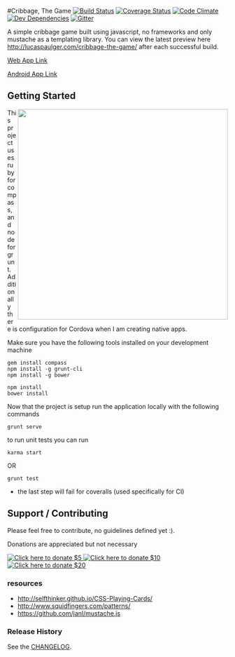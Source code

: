 #Cribbage, The Game 
[![Build Status](https://travis-ci.org/lpaulger/cribbage-the-game.svg?branch=master)](https://travis-ci.org/lpaulger/cribbage-the-game)
[![Coverage Status](https://coveralls.io/repos/lpaulger/cribbage-the-game/badge.svg?branch=master)](https://coveralls.io/r/lpaulger/cribbage-the-game?branch=master)
[![Code Climate](https://codeclimate.com/github/lpaulger/cribbage-the-game/badges/gpa.svg)](https://codeclimate.com/github/lpaulger/cribbage-the-game)
[![Dev Dependencies](https://david-dm.org/lpaulger/cribbage-the-game/dev-status.svg)](https://david-dm.org/lpaulger/cribbage-the-game#info=devDependencies&view=table)
[![Gitter](https://badges.gitter.im/Join%20Chat.svg)](https://gitter.im/lpaulger/cribbage-the-game?utm_source=badge&utm_medium=badge&utm_campaign=pr-badge)

A simple cribbage game built using javascript, no frameworks and only mustache as a templating library.
You can view the latest preview here http://lucaspaulger.com/cribbage-the-game/ after each successful build.

[Web App Link](http://lucaspaulger.com/cribbage-the-game/)

[Android App Link](https://play.google.com/store/apps/details?id=com.lucaspaulger.cribbagegame)

## Getting Started
<img align="right" height="480" src="http://lucaspaulger.com/images/2014-11-19/cribbage-the-game-demo.gif">
This project uses ruby for compass, and node for grunt. Additionally there is configuration for Cordova when I am creating native apps.

Make sure you have the following tools installed on your development machine
```shell
gem install compass
npm install -g grunt-cli
npm install -g bower
```

```shell
npm install
bower install
```

Now that the project is setup run the application locally with the following commands
```shell
grunt serve
```

to run unit tests you can run
```shell
karma start
```
OR
```shell
grunt test
```
* the last step will fail for coveralls (used specifically for CI)

## Support / Contributing

Please feel free to contribute, no guidelines defined yet :).

Donations are appreciated but not necessary

<a href="https://www.bountysource.com/cart?amount=5&amp;currency=USD&amp;team_id=lucas-paulger" target="_blank">
  <img alt="Click here to donate $5" border="0" src="http://img.shields.io/badge/donate-$5-brightgreen.svg">
</a>
<a href="https://www.bountysource.com/cart?amount=10&amp;currency=USD&amp;team_id=lucas-paulger" target="_blank">
  <img alt="Click here to donate $10" border="0" src="http://img.shields.io/badge/donate-$10-brightgreen.svg">
</a>
<a href="https://www.bountysource.com/cart?amount=20&amp;currency=USD&amp;team_id=lucas-paulger" target="_blank">
  <img alt="Click here to donate $20" border="0" src="http://img.shields.io/badge/donate-$20-brightgreen.svg">
</a>

### resources
* http://selfthinker.github.io/CSS-Playing-Cards/ 
* http://www.squidfingers.com/patterns/
* https://github.com/janl/mustache.js

### Release History
See the [CHANGELOG](CHANGELOG).
